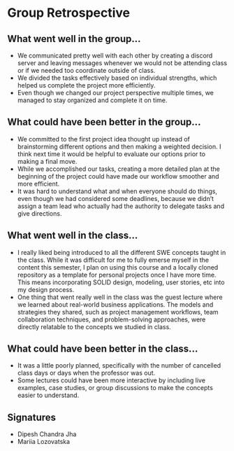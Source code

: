 # Group Retrospective

## What went well in the group...
* We communicated pretty well with each other by creating a discord server and leaving messages whenever we would not be attending class or if we needed too
coordinate outside of class.
* We divided the tasks effectively based on individual strengths, which helped us complete the project more efficiently.
* Even though we changed our project perspective multiple times, we managed to stay organized and complete it on time.


## What could have been better in the group...
* We committed to the first project idea thought up instead of brainstorming different options and then making a weighted decision. I think next time
it would be helpful to evaluate our options prior to making a final move.
* While we accomplished our tasks, creating a more detailed plan at the beginning of the project could have made our workflow smoother and more efficient.
* It was hard to understand what and when everyone should do things, even though we had considered some deadlines, because we didn’t assign a team lead who actually had the authority to delegate tasks and give directions.

## What went well in the class...
* I really liked being introduced to all the different SWE concepts taught in the class. While it was difficult for me to fully
emerse myself in the content this semester, I plan on using this course and a locally cloned repository as a template for personal projects
once I have more time. This means incorporating SOLID design, modeling, user stories, etc into my design process.
* One thing that went really well in the class was the guest lecture where we learned about real-world business applications.
The models and strategies they shared, such as project management workflows, team collaboration techniques, and problem-solving approaches,
were directly relatable to the concepts we studied in class.


## What could have been better in the class...
* It was a little poorly planned, specifically with the number of cancelled class days or days when the professor was out.
* Some lectures could have been more interactive by including live examples, case studies, or group discussions to make the concepts easier to understand.



## Signatures
* Dipesh Chandra Jha
* Mariia Lozovatska
